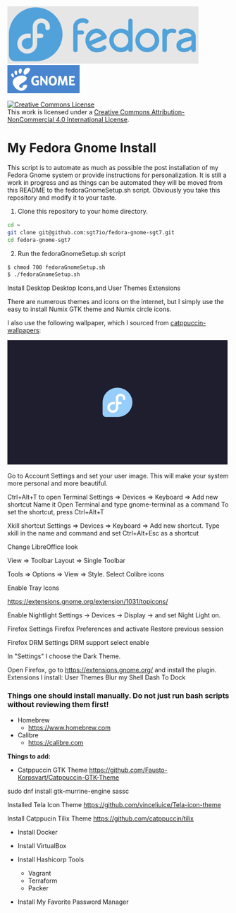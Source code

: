 ![Fedora Logo](images/fedora.png) ![Gnome Logo](images/gnome.png)

<a rel="license" href="http://creativecommons.org/licenses/by-nc/4.0/"><img alt="Creative Commons License" style="border-width:0" src="https://i.creativecommons.org/l/by-nc/4.0/88x31.png" /></a><br />This work is licensed under a <a rel="license" href="http://creativecommons.org/licenses/by-nc/4.0/">Creative Commons Attribution-NonCommercial 4.0 International License</a>.

# My Fedora Gnome Install

This script is to automate as much as possible the post installation of my Fedora Gnome system or provide instructions for personalization. It is still a work in progress and as things can be automated they will be moved from this README to the fedoraGnomeSetup.sh script. Obviously you take this repository and modify it to your taste.

1. Clone this repository to your home directory.

```bash
cd ~
git clone git@github.com:sgt7io/fedora-gnome-sgt7.git
cd fedora-gnome-sgt7
```

2. Run the fedoraGnomeSetup.sh script

```bash
$ chmod 700 fedoraGnomeSetup.sh
$ ./fedoraGnomeSetup.sh
```

Install Desktop Desktop Icons,and User Themes Extensions

There are numerous themes and icons on the internet, but I simply use the
easy to install Numix GTK theme and Numix circle icons.

I also use the following wallpaper, which I sourced from [catppuccin-wallpapers](https://github.com/zhichaoh/catppuccin-wallpapers "Fedora Black 4k Wallpaper"):

![Fedora Black 4k Wallpaper](images/fedora-black-4k-preview.png)

Go to Account Settings and set your user image. This will make your system more personal and more beautiful.

Ctrl+Alt+T to open Terminal
Settings => Devices => Keyboard => Add new shortcut
Name it Open Terminal and type gnome-terminal as a command
To set the shortcut, press Ctrl+Alt+T

Xkill shortcut
Settings => Devices => Keyboard => Add new shortcut.
Type xkill in the name and command and set Ctrl+Alt+Esc as a shortcut

Change LibreOffice look

View => Toolbar Layout => Single Toolbar

Tools => Options => View => Style. Select Colibre icons

Enable Tray Icons

https://extensions.gnome.org/extension/1031/topicons/

Enable Nightlight
Settings → Devices → Display → and set Night Light on.

Firefox Settings
Firefox Preferences and activate Restore previous session

Firefox DRM Settings
DRM support select enable

In "Settings" I choose the Dark Theme.

Open Firefox, go to https://extensions.gnome.org/ and install the plugin.
Extensions I install:
User Themes
Blur my Shell
Dash To Dock

### Things one should install manually. Do not just run bash scripts without reviewing them first!

- Homebrew
    - https://www.homebrew.com
- Calibre
    - https://calibre.com

**Things to add:**

- Catppuccin GTK Theme
https://github.com/Fausto-Korpsvart/Catppuccin-GTK-Theme

sudo dnf install gtk-murrine-engine sassc

Installed Tela Icon Theme
https://github.com/vinceliuice/Tela-icon-theme

Install Catppucin Tilix Theme
https://github.com/catppuccin/tilix

- Install Docker

- Install VirtualBox

- Install Hashicorp Tools
    - Vagrant
    - Terraform
    - Packer

- Install My Favorite Password Manager
